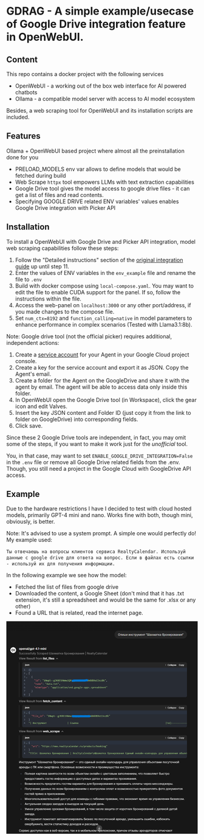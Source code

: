 # GDRAG - A simple example/usecase of Google Drive integration feature in OpenWebUI.
## Content
This repo contains a docker project with the following services
- OpenWebUI - a working out of the box web interface for AI powered chatbots
- Ollama - a compatible model server with access to AI model ecosystem

Besides, a web scraping tool for OpenWebUI and its installation scripts are included.
## Features
Ollama + OpenWebUI based project where almost all the preinstallation done for you
- PRELOAD_MODELS env var allows to define models that would be fetched during build
- Web Scrape `httpx` tool empowers LLMs with text extraction capabilities
- Google Drive tool gives the model access to google drive files - it can get a list of files and read contents.
- Specifying GOOGLE DRIVE related ENV variables' values enables Google Drive integration with Picker API
## Installation
To install a OpenWebUI with Google Drive and Picker API integration, model web scraping capabilities follow these steps:
1. Follow the "Detailed instructions" section of the [original integration guide](https://docs.openwebui.com/features/rag/#google-drive-integration) up until step 11.
2. Enter the values of ENV variables in the `env_example` file and rename the file to `.env`
3. Build with docker compose using `local-compose.yaml`. You may want to edit the file to enable CUDA support for the panel. If so, follow the instructions within the file.
4. Access the web-panel on `localhost:3000` or any other port/address, if you made changes to the compose file.
5. Set `num_ctx=8192` and `function_calling=native` in model parameters to enhance performance in complex scenarios (Tested with Llama3.1:8b).

Note: Google drive tool (not the official picker) requires additional, independent actions:
1. Create a [service account](https://console.cloud.google.com/iam-admin/serviceaccounts) for your Agent in your Google Cloud project console.
2. Create a key for the service account and export it as JSON. Copy the Agent's email. 
3. Create a folder for the Agent on the GoogleDrive and share it with the agent by email. The agent will be able to access data only inside this folder.
4. In OpenWebUI open the Google Drive tool (in Workspace), click the gear icon and edit Valves. 
5. Insert the key JSON content and Folder ID (just copy it from the link to folder on GoogleDrive) into corresponding fields.
6. Click save.

Since these 2 Google Drive tools are independent, in fact, you may omit some of the steps, if you want to make it work just for the *unofficial* tool.

You, in that case, may want to set `ENABLE_GOOGLE_DRIVE_INTEGRATION=False` in the `.env` file or remove all Google Drive related fields from the .env.
Though, you still need a project in the Google Cloud with GoogleDrive API access.

## Example
Due to the hardware restrictions I have I decided to test with cloud hosted models, primarily GPT-4 mini and nano.
Works fine with both, though mini, obviously, is better.

Note: It's advised to use a system prompt. A simple one would perfectly do!
My example used:
```prompt
Ты отвечаешь на вопросы клиентов сервиса RealtyCalendar. Используй данные с google drive для ответа на вопрос. Если в файлах есть ссылки - используй их для получения информации.
```

In the following example we see how the model:
- Fetched the list of files from google drive
- Downloaded the content, a Google Sheet (don't mind that it has .txt extension, it's still a spreadsheet and would be the same for .xlsx or any other)
- Found a URL that is related, read the internet page.

![The desired output all in a single prompt (with system prompt guidance) by GPT-4 mini](./example.png)

